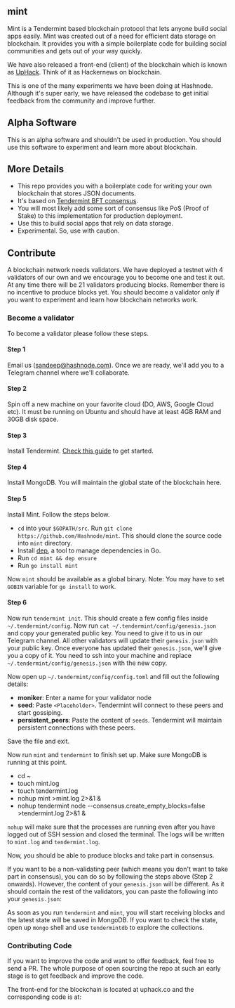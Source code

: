 ## mint

Mint is a Tendermint based blockchain protocol that lets anyone build social apps easily. Mint was created out of a need for efficient data storage on blockchain. It provides you with a simple boilerplate code for building social communities and gets out of your way quickly.

We have also released a front-end (client) of the blockchain which is known as [UpHack](https://uphack.co). Think of it as Hackernews on blockchain.

This is one of the many experiments we have been doing at Hashnode. Although it's super early, we have released the codebase to get initial feedback from the community and improve further.

## Alpha Software

This is an alpha software and shouldn't be used in production. You should use this software to experiment and learn more about blockchain.

## More Details

- This repo provides you with a boilerplate code for writing your own blockchain that stores JSON documents.
- It's based on [Tendermint BFT consensus](https://tendermint.com/).
- You will most likely add some sort of consensus like PoS (Proof of Stake) to this implementation for production deployment.
- Use this to build social apps that rely on data storage.
- Experimental. So, use with caution.

## Contribute

A blockchain network needs validators. We have deployed a testnet with 4 validators of our own and we encourage you to become one and test it out. At any time there will be 21 validators producing blocks. Remember there is no incentive to produce blocks yet. You should become a validator only if you want to experiment and learn how blockchain networks work.

### Become a validator

To become a validator please follow these steps.

#### Step 1

Email us (sandeep@hashnode.com). Once we are ready, we'll add you to a Telegram channel where we'll collaborate.

#### Step 2

Spin off a new machine on your favorite cloud (DO, AWS, Google Cloud etc). It must be running on Ubuntu and should have at least 4GB RAM and 30GB disk space.

#### Step 3

Install Tendermint. [Check this guide](https://github.com/tendermint/tendermint/blob/master/docs/install.rst) to get started.

#### Step 4

Install MongoDB. You will maintain the global state of the blockchain here.

#### Step 5

Install Mint. Follow the steps below.

- `cd` into your `$GOPATH/src`. Run `git clone https://github.com/Hashnode/mint`. This should clone the source code into `mint` directory.
- Install [dep](https://github.com/golang/dep), a tool to manage dependencies in Go.
- Run `cd mint && dep ensure`
- Run `go install mint`


Now `mint` should be available as a global binary. Note: You may have to set `GOBIN` variable for `go install` to work.

#### Step 6

Now run `tendermint init`. This should create a few config files inside `~/.tendermint/config`. Now run `cat ~/.tendermint/config/genesis.json` and copy your generated public key. You need to give it to us in our Telegram channel. All other validators will update their `genesis.json` with your public key. Once everyone has updated their `genesis.json`, we'll give you a copy of it. You need to ssh into your machine and replace `~/.tendermint/config/genesis.json` with the new copy.

Now open up `~/.tendermint/config/config.toml` and fill out the following details:

- **moniker**: Enter a name for your validator node
- **seed**: Paste `<Placeholder>`. Tendermint will connect to these peers and start gossiping.
- **persistent_peers**: Paste the content of `seeds`. Tendermint will maintain persistent connections with these peers.

Save the file and exit.

Now run `mint` and `tendermint` to finish set up. Make sure MongoDB is running at this point.

- cd ~
- touch mint.log
- touch tendermint.log
- nohup mint >mint.log 2>&1 &
- nohup tendermint node --consensus.create_empty_blocks=false >tendermint.log 2>&1 &

`nohup` will make sure that the processes are running even after you have logged out of SSH session and closed the terminal. The logs will be written to `mint.log` and `tendermint.log`.


Now, you should be able to produce blocks and take part in consensus.


If you want to be a non-validating peer (which means you don't want to take part in consensus), you can do so by following the steps above (Step 2 onwards). However, the content of your `genesis.json` will be different. As it should contain the rest of the validators, you can paste the following into your `genesis.json`:

<Placeholder>

As soon as you run `tendermint` and `mint`, you will start receiving blocks and the latest state will be saved in MongoDB. If you want to check the state, open up `mongo` shell and use `tendermintdb` to explore the collections.


### Contributing Code

If you want to improve the code and want to offer feedback, feel free to send a PR. The whole purpose of open sourcing the repo at such an early stage is to get feedback and improve the code.

The front-end for the blockchain is located at uphack.co and the corresponding code is at: <Placeholder>
